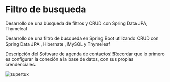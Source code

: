 # Filtro de busqueda
Desarrollo de una búsqueda de filtros y CRUD con Spring Data JPA, Thymeleaf

Desarrollo de una filtro de busqueda en Spring Boot utilizando CRUD con Spring Data JPA , Hibernate , MySQL y Thymeleaf

Descripción del Software de agenda de contactos!!!Recordar que lo primero es configurar la conexión a la base de datos, con sus propias crendenciales.

![supertux](https://github.com/ricardogomez99/filtroDeBusqueda/assets/92341478/38ace9b1-041f-4914-8d23-e58295b2838d)

